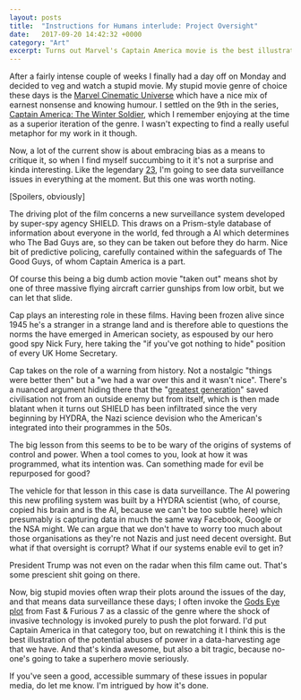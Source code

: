 ```yaml
---
layout: posts
title:  "Instructions for Humans interlude: Project Oversight"
date:   2017-09-20 14:42:32 +0000
category: "Art"
excerpt: Turns out Marvel's Captain America movie is the best illustration of data abuse in popular culture.
---
```


After a fairly intense couple of weeks I finally had a day off on Monday and decided to veg and watch a stupid movie. My stupid movie genre of choice these days is the [Marvel Cinematic Universe](https://en.wikipedia.org/wiki/Marvel_Cinematic_Universe) which have a nice mix of earnest nonsense and knowing humour. I settled on the 9th in the series, [Captain America: The Winter Soldier](https://en.wikipedia.org/wiki/Captain_America:_The_Winter_Soldier), which I remember enjoying at the time as a superior iteration of the genre. I wasn't expecting to find a really useful metaphor for my work in it though. 

Now, a lot of the current show is about embracing bias as a means to critique it, so when I find myself succumbing to it it's not a surprise and kinda interesting. Like the legendary [23](https://en.wikipedia.org/wiki/23_enigma), I'm going to see data surveillance issues in everything at the moment. But this one was worth noting. 

[Spoilers, obviously]

The driving plot of the film concerns a new surveillance system developed by super-spy agency SHIELD. This draws on a Prism-style database of information about everyone in the world, fed through a AI which determines who The Bad Guys are, so they can be taken out before they do harm. Nice bit of predictive policing, carefully contained within the safeguards of The Good Guys, of whom Captain America is a part. 

Of course this being a big dumb action movie "taken out" means shot by one of three massive flying aircraft carrier gunships from low orbit, but we can let that slide. 

Cap plays an interesting role in these films. Having been frozen alive since 1945 he's a stranger in a strange land and is therefore able to questions the norms the have emerged in American society, as espoused by our hero good spy Nick Fury, here taking the "if you've got nothing to hide" position of every UK Home Secretary. 

Cap takes on the role of a warning from history. Not a nostalgic "things were better then" but a "we had a war over this and it wasn't nice". There's a nuanced argument hiding there that the "[greatest generation](https://en.wikipedia.org/wiki/G.I._Generation)" saved civilisation not from an outside enemy but from itself, which is then made blatant when it turns out SHIELD has been infiltrated since the very beginning by HYDRA, the Nazi science devision who the American's integrated into their programmes in the 50s. 

The big lesson from this seems to be to be wary of the origins of systems of control and power. When a tool comes to you, look at how it was programmed, what its intention was. Can something made for evil be repurposed for good? 

The vehicle for that lesson in this case is data surveillance. The AI powering this new profiling system was built by a HYDRA scientist (who, of course, copied his brain and is the AI, because we can't be too subtle here) which presumably is capturing data in much the same way Facebook, Google or the NSA might. We can argue that we don't have to worry too much about those organisations as they're not Nazis and just need decent oversight. But what if that oversight is corrupt? What if our systems enable evil to get in? 

President Trump was not even on the radar when this film came out. That's some prescient shit going on there. 

Now, big stupid movies often wrap their plots around the issues of the day, and that means data surveillance these days; I often invoke the [Gods Eye plot](https://www.youtube.com/watch?v=Xj4tlHLtDwY) from Fast & Furious 7 as a classic of the genre where the shock of invasive technology is invoked purely to push the plot forward. I'd put Captain America in that category too, but on rewatching it I think this is the best illustration of the potential abuses of power in a data-harvesting age that we have. And that's kinda awesome, but also a bit tragic, because no-one's going to take a superhero movie seriously. 

If you've seen a good, accessible summary of these issues in popular media, do let me know. I'm intrigued by how it's done. 

